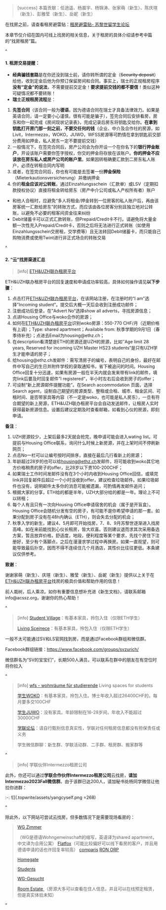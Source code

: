 > [success] 本篇贡献：任逍遥、杨晨宇、杨锦涛、张家萌（新生）、陈庆瑄（新生）、彭雅莹（新生）、岳妮（新生）

在找房之前，请查看租房避雷贴：[租房避雷贴- 苏黎世留学生论坛](https://forum.acssz.org/d/794-zu-fang-bi-lei-tie)

本章节仅介绍在国内可线上找房的相关信息，关于租房的具体介绍请参考中篇的“找房租房”篇。

^

#### **1. 租房交易提醒**：&#x20;

* **经典骗钱套路**是在你还没到瑞士前，请你转所谓的定金（~~Security deposit~~）给他，收到定金后他为你预订保留房间和合同。事实上，瑞士的正规租房程序**没有“定金”的说法**，不需要提前交定金！**要求提前交钱的都不要信**！类似这种可疑情况都不要转账！
* **瑞士正规租房流程**是：

1. **先签合同**（该合同一般为**德语**，因为德语合同在瑞士才具备法律效力。如果是英语合同，请一定要小心谨慎，很有可能是骗子），签完合同后安排看房，房东和你一起完成《房间现状记录表》，完成记录后房东将钥匙交给你。**在拿到钥匙打开房门那一刻之前，不要交任何的钱**（企业、中介及合作社的房源，如Livit，Intermezzo，WOKO，JUWO，WFSS房源等可酌情在拿到钥匙前交部分费用如押金，私人房东一定不要提前交钱）
2. 一般情况下，在签完合同后，房产公司会为你开设一个在你名下的**银行押金账户**，开设该账户需要你签字授权，你交的押金将存放在该账户。**你的押金不应该放在房东私人或房产公司的账户里**。如果因转租确要汇款到二房东私人账户，必须在转租合同内写明
3. 或者，在签完合同后，你也有可能是去签署一份**押金保险**（Mieterkautionsversicherung）并缴纳押金
4. 你的**租金应该对公转账**，通过Einzahlungsschein（汇款单）或LSV（定期扣款授权协议）直接将租金转给房东（房产中介公司或私人产权所有者）账户

* 和他人合租时，应避免“多人将租金/押金转到一位房客的私人账户后，再由该房客统一汇款给房东”的转账方式，而应该由各位房客分别且独立地对公转账，以避免不必要的租客间资金往来纠纷
* Debit储蓄卡可以正式汇款转账，但Prepaid/Credit卡不行。请避免将大量金额一次性充入Prepaid/Credit卡，否则之后将无法进行正式转账（如使用Einzahlungsschein交房租，交学费等）且无法转回Debit储蓄卡，而只能自己购物消费或使用Twint进行非正式场合的转账交易

^

#### **2. “云”找房渠道汇总**

> [info] &#x20;[ETH\&UZH联办租房平台](https://wohnen.ethz.ch/index.php?act=searchoffer)

ETH\&UZH联办租房平台的回复速度和申请成功率较高，具体如何操作请见**以下步骤**：

1. 点击打开[ETH\&UZH联办租房平台](https://wohnen.ethz.ch/index.php?act=searchoffer)，在该网站注册，在注册时的“I am”选择”Incoming student“。提交后大概一天后会收到注册成功邮件；
2. 注册成功后登录，在”Advert No“选择show all adverts，寻找房源信息；
3. 点进Housing Office与woko合作的房源；
4. 如何在[ETH\&UZH联办租房平台](https://wohnen.ethz.ch/index.php?act=searchoffer)识别woko房源：550-770 CHF/月（近期价格有上调）；Type: shared apartment；Available from: 秋季学期的9月1日（春季待补充）；点进去Email为housing\@ethz.ch；
5. 在description看清楚是ETH的房源还是UZH的房源，比如’’Age limit 28 years, Reserved for incoming UZH Master HS23 students“是只有UZH学生才能申请的房子；
6. 给housing\@ethz.ch发邮件：需写清房子的编号，表明自己的身份，最好在邮件中写自己的生日并附件学校的录取通知书，省下被追问的时间。Housing Office回复十分迅速，如果有房源一般在半天内就会发来带有link的邮件，填完link后要及时回复邮件”I registered“，半小时左右后会收到房子的offer；
7. 可设制“新上房源邮件提醒功能”。在Search accommodation 页面，选择Search agent，设制自己期望的房源类型、整租或合租、城市、租金区间、可租时间、是否带家具等内容（不一定是woko，也可能是私人房东），一旦有符合期望的新上房源，ETH\&UZH联办租房平台会自动发送邮件，让租房人实时获得最新房源信息。设置后建议定期及时查看邮箱，如看到心仪的房源，即刻申请。

**备注**：

1. UZH房源较少，上架后最多2天就会抢完，晚申请可能会进入wating list。可提前与Housing Office联系，询问什么时候上新房源，并在上架时间不停刷新网页；
2. 点击No一栏可以让编号按时间排序，直接在最后几行看新上的房源；
3. 年龄超过28岁的也可以给<housing@ethz.ch>发邮件，将可能收到woko其它地方价格稍贵的房子的offer，比28岁以下贵100-200CHF；
4. 如果瑞士工作时间发邮件没有在3个小时内收到Housing Office回信，或填完link并回复邮件后超过一个小时没收到offer，建议检查垃圾邮件。如果垃圾邮件也没有，说明邮件太多你的消息可能被遗漏，可酌情再发邮件追问；
5. 根据大家的分享，ETH给的都是半年，UZH大部分给的都是一年。理论上不可以转租；
6. 每个人有且只有一次向Housing Office申请宿舍的机会（属于是开盲盒）。Housing Office会随机分发有空的房子，有可能不是你希望申请的那一套。如果分配到房子没有在48h内确认（ETH），则会失去分配的机会；
7. 秋季入学的新生，建议4、5月即可开始找房，7、8、9月苏黎世逐渐进入找房高峰。如在来前能找到心仪长租房，皆大欢喜。否则建议退而求其次采用备选方案，暂且放弃价格，舒适度，地段，便利程度等某个要求，先找个房住下注册好，至少有个落脚点，之后在漫漫求学过程中再换房。如果一直观望，则可能导致最后扑空，因而不得不连续住几个月酒店，其性价比往往更低。本条建议仅供参考。

**致谢**：

谢谢家萌（新生）、庆瑄（新生）、雅莹（新生）、岳妮（新生）提供以上关于在[ETH\&UZH联办租房平台](https://wohnen.ethz.ch/index.php?act=searchoffer)找房的极具价值和帮助作用的信息！

前人栽树，后人乘凉。如你有重要信息想补充进《新生文档》，请联系邮箱info\@acssz.org，谢谢你的热心帮助！

^

> [info] [Student Village](https://studentvillage.ch/)：有基本家具，拎包入住（仅限ETH学生）
>
> [Living Sceinece](https://www.livingscience.ch/wohnen-studieren-zuerich/?id=\&L=1)：有基本家具，拎包入住（仅限ETH学生）

一般不太可能通过SV和LS官网找到房，而是通过Facebook群组和微信群。

Facebook群组链接：<https://www.facebook.com/groups/svzurich/>

微信群名为“SV的宝宝们”，长期500人满员，可以联系在群中的朋友在有空位时将你拉入

^

> [info] [wfs - wohnräume für studierende](https://www.wfss.ch/) Living spaces for students&#x20;
>
> [学生WOKO](https://www.woko.ch/)：有基本家具，拎包入住。博士年收入超过26400CHF的，每月要多交100CHF
>
> [学生JUWO](https://www.juwo.ch/)：没有家具。年龄限制在16-28岁间，年收入不能超过30000CHF
>
> [学联论坛](https://forum.acssz.org/)：请自行甄别信息真实性，学联对任何租房信息都没有担保责任或义务
>
> 学生微信群聊：新生群、学联活动群、二手群、租房群、搬家群等

^

> [info] 学联伙伴Intermezzo租房公司

此外，你还可以通过**学联合作伙伴Intermezzo租房公司**云找房，**请加Intermezzo2023Fall微信群**。由于该群已达200人，请加秘书处杨同学微信让他拉你进群：

:-: ![](.topwrite/assets/yangcyself.png =268)

^

除此外，以下网站可尝试云找房，但多数情况下是需要现场看房的：

> [WG Zimmer ](https://www.wgzimmer.ch/home.html)
>
> （WG是德语Wohngemeinschaft的缩写，英语译为shared apartment，中文译为合用公寓）
> [Flatfox](https://flatfox.ch/c/en/)（可能比较偏好可以线下看房的客户，并且用德语申请的话也许回复率较高）
> [comparis](https://en.comparis.ch/immobilien/search)
> [RON ORP](http://www.ronorp.net/zuerich/dach-ueber-dem-kopf)
>
> [Homegate](https://www.homegate.ch/en)
>
> [Students](http://www.students.ch/wohnen/list)
>
> [WG-Gesucht](https://www.wg-gesucht.de/)
>
> [Room Estate ](https://roomestate.com/)（房源大多可以查看在住人信息，并且可以在线预定租赁，但是真实体验未知）

^
